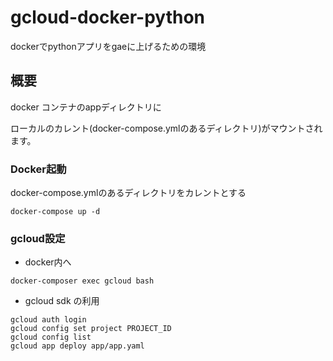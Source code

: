 # gcloud-docker-python
dockerでpythonアプリをgaeに上げるための環境

## 概要
docker コンテナのappディレクトリに

ローカルのカレント(docker-compose.ymlのあるディレクトリ)がマウントされます。

### Docker起動
docker-compose.ymlのあるディレクトリをカレントとする

```
docker-compose up -d
```

### gcloud設定
- docker内へ
```
docker-composer exec gcloud bash
```

- gcloud sdk の利用
```
gcloud auth login
gcloud config set project PROJECT_ID
gcloud config list
gcloud app deploy app/app.yaml
```